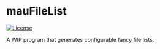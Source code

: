 # mauFileList
[![License](http://img.shields.io/:license-gpl3-blue.svg?style=flat-square)](http://www.gnu.org/licenses/gpl-3.0.html)

A WIP program that generates configurable fancy file lists.
